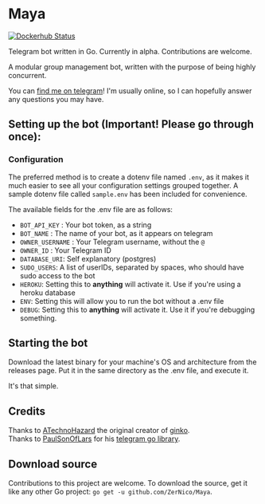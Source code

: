 # Maya
[![Dockerhub Status](https://img.shields.io/docker/cloud/build/zernico/maya)](https://hub.docker.com/r/zernico/maya)

Telegram bot written in Go. Currently in alpha. Contributions are welcome.

A modular group management bot, written with the purpose of being highly concurrent.

You can [find me on telegram](https://t.me/NicoFranke)! I'm usually online, so I can hopefully answer any questions you may have.



## Setting up the bot (Important! Please go through once):

### Configuration
The preferred method is to create a dotenv file named `.env`, as it makes it much easier to see all your configuration settings grouped together. A sample dotenv file called `sample.env` has been included for convenience.

The available fields for the .env file are as follows:
* `BOT_API_KEY` :  Your bot token, as a string
* `BOT_NAME` : The name of your bot, as it appears on telegram
* `OWNER_USERNAME` : Your Telegram username, without the `@`
* `OWNER_ID` : Your Telegram ID
* `DATABASE_URI`: Self explanatory (postgres)
* `SUDO_USERS`: A list of userIDs, separated by spaces, who should have sudo access to the bot
* `HEROKU`: Setting this to **anything** will activate it. Use if you're using a heroku database
* `ENV`: Setting this will allow you to run the bot without a .env file
* `DEBUG`: Setting this to **anything** will activate it. Use it if you're debugging something.


## Starting the bot
Download the latest binary for your machine's OS and architecture from the releases page. Put it in the same directory as the .env file, and execute it.

It's that simple.

## Credits
Thanks to [ATechnoHazard](https://github.com/ATechnoHazard) the original creator of [ginko](https://github.com/ATechnoHazard/ginko).  
Thanks to [PaulSonOfLars](https://github.com/PaulSonOfLars) for his [telegram go library](https://github.com/PaulSonOfLars/gotgbot).

## Download source
Contributions to this project are welcome.
To download the source, get it like any other Go project:
 `go get -u github.com/ZerNico/Maya`.
